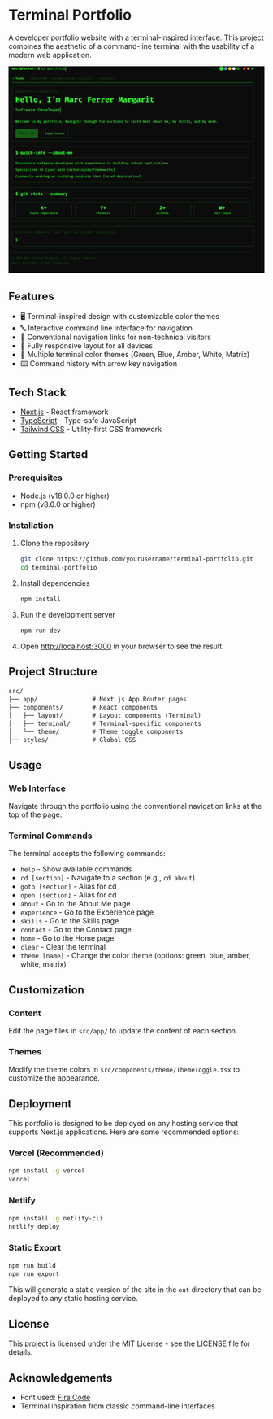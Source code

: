 # Terminal Portfolio

A developer portfolio website with a terminal-inspired interface. This project combines the aesthetic of a command-line terminal with the usability of a modern web application.

![Terminal Portfolio Screenshot](screenshot.png)

## Features

- 🖥️ Terminal-inspired design with customizable color themes
- 🔤 Interactive command line interface for navigation
- 🧭 Conventional navigation links for non-technical visitors
- 📱 Fully responsive layout for all devices
- 🎨 Multiple terminal color themes (Green, Blue, Amber, White, Matrix)
- ⌨️ Command history with arrow key navigation

## Tech Stack

- [Next.js](https://nextjs.org/) - React framework
- [TypeScript](https://www.typescriptlang.org/) - Type-safe JavaScript
- [Tailwind CSS](https://tailwindcss.com/) - Utility-first CSS framework

## Getting Started

### Prerequisites

- Node.js (v18.0.0 or higher)
- npm (v8.0.0 or higher)

### Installation

1. Clone the repository
   ```bash
   git clone https://github.com/yourusername/terminal-portfolio.git
   cd terminal-portfolio
   ```

2. Install dependencies
   ```bash
   npm install
   ```

3. Run the development server
   ```bash
   npm run dev
   ```

4. Open [http://localhost:3000](http://localhost:3000) in your browser to see the result.

## Project Structure

```
src/
├── app/               # Next.js App Router pages
├── components/        # React components
│   ├── layout/        # Layout components (Terminal)
│   ├── terminal/      # Terminal-specific components
│   └── theme/         # Theme toggle components
├── styles/            # Global CSS
```

## Usage

### Web Interface

Navigate through the portfolio using the conventional navigation links at the top of the page.

### Terminal Commands

The terminal accepts the following commands:

- `help` - Show available commands
- `cd [section]` - Navigate to a section (e.g., `cd about`)
- `goto [section]` - Alias for cd
- `open [section]` - Alias for cd
- `about` - Go to the About Me page
- `experience` - Go to the Experience page
- `skills` - Go to the Skills page
- `contact` - Go to the Contact page
- `home` - Go to the Home page
- `clear` - Clear the terminal
- `theme [name]` - Change the color theme (options: green, blue, amber, white, matrix)

## Customization

### Content

Edit the page files in `src/app/` to update the content of each section.

### Themes

Modify the theme colors in `src/components/theme/ThemeToggle.tsx` to customize the appearance.

## Deployment

This portfolio is designed to be deployed on any hosting service that supports Next.js applications. Here are some recommended options:

### Vercel (Recommended)

```bash
npm install -g vercel
vercel
```

### Netlify

```bash
npm install -g netlify-cli
netlify deploy
```

### Static Export

```bash
npm run build
npm run export
```

This will generate a static version of the site in the `out` directory that can be deployed to any static hosting service.

## License

This project is licensed under the MIT License - see the LICENSE file for details.

## Acknowledgements

- Font used: [Fira Code](https://github.com/tonsky/FiraCode)
- Terminal inspiration from classic command-line interfaces
